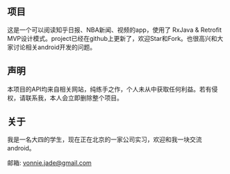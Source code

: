 

## 项目

这是一个可以阅读知乎日报、NBA新闻、视频的app，使用了 RxJava & Retrofit    MVP设计模式。project已经在github上更新了，欢迎Star和Fork。也很高兴和大家讨论相关android开发的问题。

## 声明

本项目的API均来自相关网站，纯练手之作，个人未从中获取任何利益。若有侵权，请联系我，本人会立即删除整个项目。

## 关于

我是一名大四的学生，现在正在北京的一家公司实习，欢迎和我一块交流android。

邮箱: vonnie.jade@gmail.com

